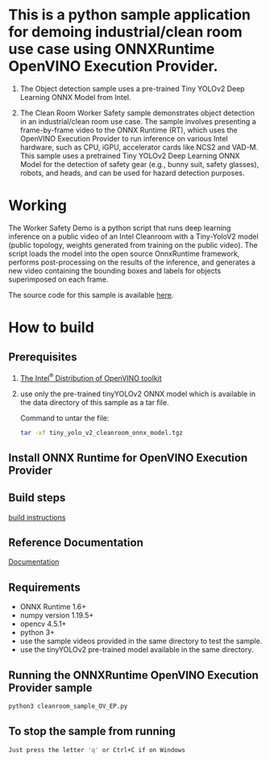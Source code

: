 # This is a python sample application for demoing industrial/clean room use case using ONNXRuntime OpenVINO Execution Provider.

1. The Object detection sample uses a pre-trained Tiny YOLOv2 Deep Learning ONNX Model from Intel. 
 
2. The Clean Room Worker Safety sample demonstrates object detection in an industrial/clean room use case. The sample involves presenting a frame-by-frame video to the ONNX Runtime (RT), which uses the OpenVINO Execution Provider to run inference on various Intel hardware, such as CPU, iGPU, accelerator cards like NCS2 and VAD-M. This sample uses a pretrained Tiny YOLOv2 Deep Learning ONNX Model for the detection of safety gear (e.g., bunny suit, safety glasses), robots, and heads, and can be used for hazard detection purposes.

# Working
The Worker Safety Demo is a python script that runs deep learning inference on a public video of an Intel Cleanroom with a Tiny-YoloV2 model (public topology, weights generated from training on the public video). The script loads the model into the open source OnnxRuntime framework, performs post-processing on the results of the inference, and generates a new video containing the bounding boxes and labels for objects superimposed on each frame.

The source code for this sample is available [here](https://github.com/microsoft/onnxruntime/tree/master/samples/python/OpenVINO_EP_samples/cleanroom_worker_safety).

# How to build

## Prerequisites
1. [The Intel<sup>®</sup> Distribution of OpenVINO toolkit](https://docs.openvinotoolkit.org/latest/index.html)

2. use only the pre-trained tinyYOLOv2 ONNX model which is available in the data directory of this sample as a tar file.

    Command to untar the file:
    ```bash
    tar -xf tiny_yolo_v2_cleanroom_onnx_model.tgz
    ```
## Install ONNX Runtime for OpenVINO Execution Provider

## Build steps
[build instructions](https://www.onnxruntime.ai/docs/reference/execution-providers/OpenVINO-ExecutionProvider.html#build)


## Reference Documentation
[Documentation](https://www.onnxruntime.ai/docs/reference/execution-providers/OpenVINO-ExecutionProvider.html)

## Requirements

* ONNX Runtime 1.6+
* numpy version 1.19.5+
* opencv 4.5.1+
* python 3+
* use the sample videos provided in the same directory to test the sample.
* use the tinyYOLOv2 pre-trained model available in the same directory.

## Running the ONNXRuntime OpenVINO Execution Provider sample

```bash
python3 cleanroom_sample_OV_EP.py
```

## To stop the sample from running

```bash
Just press the letter 'q' or Ctrl+C if on Windows
```